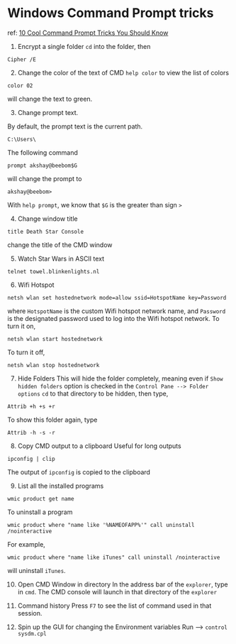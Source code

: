 # Windows Command Prompt tricks

ref: [10 Cool Command Prompt Tricks You Should Know](https://www.youtube.com/watch?v=TdWPEN_57mI)

1. Encrypt a single folder
`cd` into the folder, then
```
Cipher /E
```

2. Change the color of the text of CMD
`help color` to view the list of colors
```
color 02
```
will change the text to green.

3. Change prompt text.

By default, the prompt text is the current path.
```
C:\Users\
```
The following command
```
prompt akshay@beebom$G
```
will change the prompt to
```
akshay@beebom>
```
With `help prompt`, we know that `$G` is the greater than sign `>`

4. Change window title
```
title Death Star Console
```
change the title of the CMD window

5. Watch Star Wars in ASCII text
```
telnet towel.blinkenlights.nl
```

6. Wifi Hotspot

```
netsh wlan set hostednetwork mode=allow ssid=HotspotName key=Password
```

where `HotspotName` is the custom Wifi hotspot network name, and `Password` is the designated password used to log into the Wifi hotspot network. To turn it on,

```
netsh wlan start hostednetwork
```
To turn it off,

```
netsh wlan stop hostednetwork
```

7. Hide Folders
This will hide the folder completely, meaning even if `Show hidden folders` option is checked in the `Control Pane --> Folder options`
`cd` to that directory to be hidden, then type,
```
Attrib +h +s +r
```

To show this folder again, type
```
Attrib -h -s -r
```

8. Copy CMD output to a clipboard
Useful for long outputs
```
ipconfig | clip
```
The output of `ipconfig` is copied to the clipboard

9. List all the installed programs
```
wmic product get name
```
To uninstall a program
```
wmic product where "name like '%NAMEOFAPP%'" call uninstall /nointeractive
```

For example,
```
wmic product where "name like iTunes" call uninstall /nointeractive
```
will uninstall `iTunes`.

10. Open CMD Window in directory
In the address bar of the `explorer`, type in `cmd`. The CMD console will launch in that directory of the `explorer`

11. Command history
Press `F7` to see the list of command used in that session.

12. Spin up the GUI for changing the Environment variables
Run --> `control sysdm.cpl`
